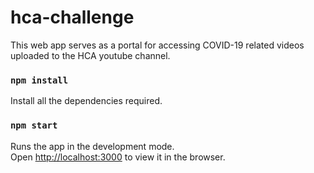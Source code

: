 # hca-challenge

This web app serves as a portal for accessing COVID-19 related videos uploaded to the HCA youtube channel.

### `npm install`

Install all the dependencies required.

### `npm start`

Runs the app in the development mode.\
Open [http://localhost:3000](http://localhost:3000) to view it in the browser.
